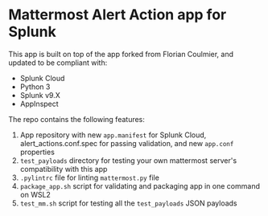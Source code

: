 # Mattermost Alert Action app for Splunk

This app is built on top of the app forked from Florian Coulmier, and updated to be compliant with:

- Splunk Cloud
- Python 3
- Splunk v9.X
- AppInspect

The repo contains the following features:

1. App repository with new `app.manifest` for Splunk Cloud, alert_actions.conf.spec for passing validation, and new `app.conf` properties
2. `test_payloads` directory for testing your own mattermost server's compatibility with this app
3. `.pylintrc` file for linting `mattermost.py` file
4. `package_app.sh` script for validating and packaging app in one command on WSL2
5. `test_mm.sh` script for testing all the `test_payloads` JSON payloads
